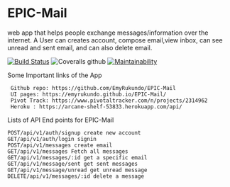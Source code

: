 # EPIC-Mail
 web app that helps people exchange messages/information over the internet. A User can creates account, compose email,view inbox, can see unread and sent email, and can also delete email.

 [![Build Status](https://travis-ci.org/EmyRukundo/EPIC-Mail.svg?branch=develop)](https://travis-ci.org/EmyRukundo/EPIC-Mail)  ![Coveralls github](https://img.shields.io/coveralls/github/EmyRukundo/EPIC-Mail.svg?style=popout)  [![Maintainability](https://api.codeclimate.com/v1/badges/430aae199b238ec60664/maintainability)](https://codeclimate.com/github/EmyRukundo/EPIC-Mail/maintainability)

Some Important links of the App 

     Github repo: https://github.com/EmyRukundo/EPIC-Mail
     UI pages: https://emyrukundo.github.io/EPIC-Mail/
     Pivot Track: https://www.pivotaltracker.com/n/projects/2314962
     Heroku : https://arcane-shelf-53833.herokuapp.com/api/


Lists of API End points for EPIC-Mail

    
    POST/api/v1/auth/signup create new account
    GET/api/v1/auth/login signin
    POST/api/v1/messages create email
    GET/api/v1/messages Fetch all messages
    GET/api/v1/messages/:id get a specific email
    GET/api/v1/message/sent get sent messages
    GET/api/v1/message/unread get unread message
    DELETE/api/v1/messages/:id delete a message
